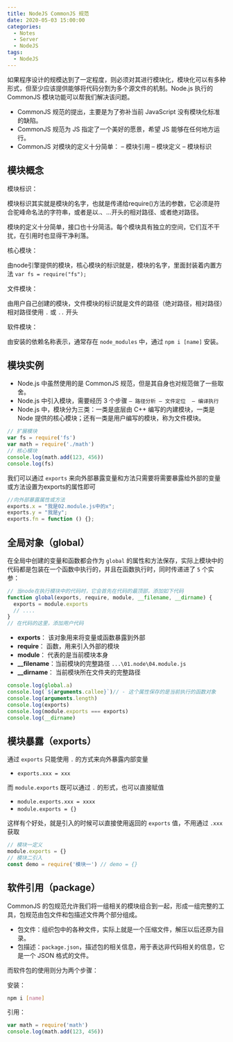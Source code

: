 ```yaml
---
title: NodeJS CommonJS 规范
date: 2020-05-03 15:00:00
categories:
  - Notes
  - Server
  - NodeJS
tags: 
  - NodeJS
---
```


如果程序设计的规模达到了一定程度，则必须对其进行模块化，模块化可以有多种形式，但至少应该提供能够将代码分割为多个源文件的机制。Node.js 执行的 CommonJS 模块功能可以帮我们解决该问题。

<!-- more -->

- CommonJS 规范的提出，主要是为了弥补当前 JavaScript 没有模块化标准的缺陷。
- CommonJS 规范为 JS 指定了一个美好的愿景，希望 JS 能够在任何地方运行。
- CommonJS 对模块的定义十分简单： – 模块引用 – 模块定义 – 模块标识

## 模块概念

模块标识：

模块标识其实就是模块的名字，也就是传递给require()方法的参数，它必须是符合驼峰命名法的字符串，或者是以.、…开头的相对路径、或者绝对路径。

模块的定义十分简单，接口也十分简洁。每个模块具有独立的空间，它们互不干扰，在引用时也显得干净利落。

核心模块：

由node引擎提供的模块，核心模块的标识就是，模块的名字，里面封装着内置方法
`var fs = require("fs");`

文件模块：

由用户自己创建的模块，文件模块的标识就是文件的路径（绝对路径，相对路径）
相对路径使用 `.` 或 `..` 开头

软件模块：

由安装的依赖名称表示，通常存在 `node_modules` 中，通过 `npm i [name]` 安装。

## 模块实例

- Node.js 中虽然使用的是 CommonJS 规范，但是其自身也对规范做了一些取舍。
- Node.js 中引入模块，需要经历 3 个步骤	`– 路径分析	– 文件定位	– 编译执行`
- Node.js 中，模块分为三类：一类是底层由 C++ 编写的内建模块，一类是 Node 提供的核心模块；还有一类是用户编写的模块，称为文件模块。

~~~js
// 扩展模块
var fs = require('fs')
var math = require('./math')
// 核心模块
console.log(math.add(123, 456))
console.log(fs)
~~~

我们可以通过 `exports` 来向外部暴露变量和方法只需要将需要暴露给外部的变量或方法设置为exports的属性即可

~~~javascript
//向外部暴露属性或方法
exports.x = "我是02.module.js中的x";
exports.y = "我是y";
exports.fn = function () {};
~~~

## 全局对象（global）

在全局中创建的变量和函数都会作为 `global` 的属性和方法保存，实际上模块中的代码都是包装在一个函数中执行的，并且在函数执行时，同时传递进了 `5` 个实参：

~~~js
// 当node在执行模块中的代码时，它会首先在代码的最顶部，添加如下代码
function global(exports, require, module, __filename, __dirname) {
  exports = module.exports
  // ....
}
// 在代码的这里，添加用户代码
~~~

- **exports**： 该对象用来将变量或函数暴露到外部
- **require**： 函数，用来引入外部的模块
- **module**：  代表的是当前模块本身
- **__filename**：当前模块的完整路径 `...\01.node\04.module.js`
- **__dirname**： 当前模块所在文件夹的完整路径

~~~js
console.log(global.a)
console.log(`${arguments.callee}`)// - 这个属性保存的是当前执行的函数对象
console.log(arguments.length)
console.log(exports)
console.log(module.exports === exports)
console.log(__dirname)
~~~

## 模块暴露（exports）

通过 `exports` 只能使用 `.` 的方式来向外暴露内部变量
- `exports.xxx = xxx`

而 `module.exports` 既可以通过 `.` 的形式，也可以直接赋值
- `module.exports.xxx = xxxx`
- `module.exports = {}`

这样有个好处，就是引入的时候可以直接使用返回的 `exports` 值，不用通过 `.xxx` 获取

~~~js
// 模块一定义
module.exports = {}
// 模块二引入
const demo = require('模块一') // demo = {}
~~~

## 软件引用（package）

CommonJS 的包规范允许我们将一组相关的模块组合到一起，形成一组完整的工具，包规范由包文件和包描述文件两个部分组成。

- 包文件：组织包中的各种文件，实际上就是一个压缩文件，解压以后还原为目录。
- 包描述：`package.json`，描述包的相关信息，用于表达非代码相关的信息，它是一个 JSON 格式的文件。

而软件包的使用则分为两个步骤：

安装：

```sh
npm i [name]
```

引用：

~~~js
var math = require('math')
console.log(math.add(123, 456))
~~~
